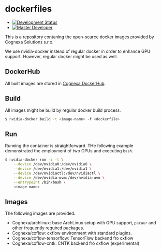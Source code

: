 # dockerfiles

- [![Development Status](https://img.shields.io/badge/status-CX%20PoC-brightgreen.svg?style=flat)]()
- [![Master Developer](https://img.shields.io/badge/master-Petr%20Bělohlávek-lightgrey.svg?style=flat)]()

This is a repository contaning the open-source docker images provided by Cognexa Solutions s.r.o.

We use nvidia-docker instead of regular docker in order to enhance GPU support.
However, regular docker might be used as well.

## DockerHub
All built images are stored in [Cognexa DockerHub](https://hub.docker.com/r/cognexa/).

## Build
All images might be build by regular docker build process.

```bash
$ nvidia-docker build -t <image-name> -f <dockerfile> .
```
## Run
Running the container is straightforward.
THe following example demonstrated the employment of two GPUs and executing `bash`.

```bash
$ nvidia-docker run -i -t \
    --device /dev/nvidia0:/dev/nvidia0 \
    --device /dev/nvidia1:/dev/nvidia1 \
    --device /dev/nvidiactl:/dev/nvidiactl \
    --device /dev/nvidia-uvm:/dev/nvidia-uvm \
    --entrypoint /bin/bash \
    <image-name>
```

## Images
The following images are provided.

- Cognexa/archlinux: base ArchLinux setup with GPU support, `pacaur` and other frequently required packages.
- Cognexa/cxflow: cxflow environment with standard plugins.
- Cognexa/cxflow-tensorflow: TensorFlow backend fro cxflow
- Cognexa/cxflow-cntk: CNTK backend fro cxflow (experimental)
